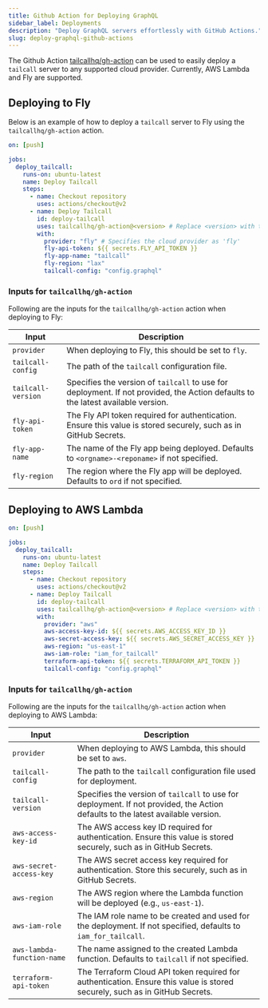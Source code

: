 ```yaml
---
title: Github Action for Deploying GraphQL
sidebar_label: Deployments
description: "Deploy GraphQL servers effortlessly with GitHub Actions."
slug: deploy-graphql-github-actions
---
```


The Github Action [tailcallhq/gh-action](https://github.com/tailcallhq/gh-action) can be used to easily deploy a `tailcall` server to any supported cloud provider. Currently, AWS Lambda and Fly are supported.

## Deploying to Fly

Below is an example of how to deploy a `tailcall` server to Fly using the `tailcallhq/gh-action` action.

```yaml
on: [push]

jobs:
  deploy_tailcall:
    runs-on: ubuntu-latest
    name: Deploy Tailcall
    steps:
      - name: Checkout repository
        uses: actions/checkout@v2
      - name: Deploy Tailcall
        id: deploy-tailcall
        uses: tailcallhq/gh-action@<version> # Replace <version> with the desired version
        with:
          provider: "fly" # Specifies the cloud provider as 'fly'
          fly-api-token: ${{ secrets.FLY_API_TOKEN }}
          fly-app-name: "tailcall"
          fly-region: "lax"
          tailcall-config: "config.graphql"
```

### Inputs for `tailcallhq/gh-action`

Following are the inputs for the `tailcallhq/gh-action` action when deploying to Fly:

| Input              | Description                                                                                                                      |
| ------------------ | -------------------------------------------------------------------------------------------------------------------------------- |
| `provider`         | When deploying to Fly, this should be set to `fly`.                                                                              |
| `tailcall-config`  | The path of the `tailcall` configuration file.                                                                                   |
| `tailcall-version` | Specifies the version of `tailcall` to use for deployment. If not provided, the Action defaults to the latest available version. |
| `fly-api-token`    | The Fly API token required for authentication. Ensure this value is stored securely, such as in GitHub Secrets.                  |
| `fly-app-name`     | The name of the Fly app being deployed. Defaults to `<orgname>-<reponame>` if not specified.                                     |
| `fly-region`       | The region where the Fly app will be deployed. Defaults to `ord` if not specified.                                               |

## Deploying to AWS Lambda

```yaml
on: [push]

jobs:
  deploy_tailcall:
    runs-on: ubuntu-latest
    name: Deploy Tailcall
    steps:
      - name: Checkout repository
        uses: actions/checkout@v2
      - name: Deploy Tailcall
        id: deploy-tailcall
        uses: tailcallhq/gh-action@<version> # Replace <version> with the desired version
        with:
          provider: "aws"
          aws-access-key-id: ${{ secrets.AWS_ACCESS_KEY_ID }}
          aws-secret-access-key: ${{ secrets.AWS_SECRET_ACCESS_KEY }}
          aws-region: "us-east-1"
          aws-iam-role: "iam_for_tailcall"
          terraform-api-token: ${{ secrets.TERRAFORM_API_TOKEN }}
          tailcall-config: "config.graphql"
```

### Inputs for `tailcallhq/gh-action`

Following are the inputs for the `tailcallhq/gh-action` action when deploying to AWS Lambda:

| Input                      | Description                                                                                                                      |
| -------------------------- | -------------------------------------------------------------------------------------------------------------------------------- |
| `provider`                 | When deploying to AWS Lambda, this should be set to `aws`.                                                                       |
| `tailcall-config`          | The path to the `tailcall` configuration file used for deployment.                                                               |
| `tailcall-version`         | Specifies the version of `tailcall` to use for deployment. If not provided, the Action defaults to the latest available version. |
| `aws-access-key-id`        | The AWS access key ID required for authentication. Ensure this value is stored securely, such as in GitHub Secrets.              |
| `aws-secret-access-key`    | The AWS secret access key required for authentication. Store this securely, such as in GitHub Secrets.                           |
| `aws-region`               | The AWS region where the Lambda function will be deployed (e.g., `us-east-1`).                                                   |
| `aws-iam-role`             | The IAM role name to be created and used for the deployment. If not specified, defaults to `iam_for_tailcall`.                   |
| `aws-lambda-function-name` | The name assigned to the created Lambda function. Defaults to `tailcall` if not specified.                                       |
| `terraform-api-token`      | The Terraform Cloud API token required for authentication. Ensure this value is stored securely, such as in GitHub Secrets.      |
